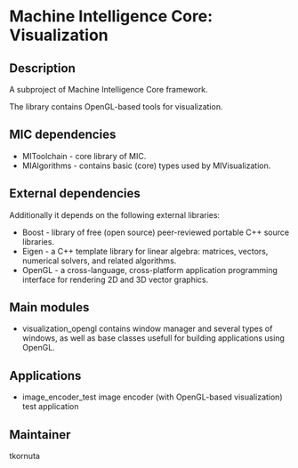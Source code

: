 Machine Intelligence Core: Visualization
=========================================

Description
-----------

A subproject of Machine Intelligence Core framework.

The library contains OpenGL-based tools for visualization.

MIC dependencies
------------
   * MIToolchain - core library of MIC.
   * MIAlgorithms - contains basic (core) types used by MIVisualization.

External dependencies
------------
Additionally it depends on the following external libraries:
   * Boost - library of free (open source) peer-reviewed portable C++ source libraries.
   * Eigen - a C++ template library for linear algebra: matrices, vectors, numerical solvers, and related algorithms.
   * OpenGL - a cross-language, cross-platform application programming interface for rendering 2D and 3D vector graphics.

Main modules
------------
   *  visualization_opengl contains window manager and several types of windows, as well as base classes usefull for building applications using OpenGL. 

Applications
------------
   *  image_encoder_test image encoder (with OpenGL-based visualization) test application 

Maintainer
----------

tkornuta